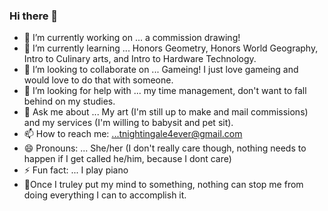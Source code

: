 ### Hi there 👋

- 🔭 I’m currently working on ... a commission drawing!
- 🌱 I’m currently learning ... Honors Geometry, Honors World Geography, Intro to Culinary arts, and Intro to Hardware Technology.
- 👯 I’m looking to collaborate on ... Gameing! I just love gameing and would love to do that with someone.
- 🤔 I’m looking for help with ... my time management, don't want to fall behind on my studies.
- 💬 Ask me about ... My art (I'm still up to make and mail commissions) and my services (I'm willing to babysit and pet sit).
- 📫 How to reach me: ...tnightingale4ever@gmail.com
- 😄 Pronouns: ... She/her (I don't really care though, nothing needs to happen if I get called he/him, because I dont care)
- ⚡ Fun fact: ... I play piano
- 🧠Once I truley put my mind to something, nothing can stop me from doing everything I can to accomplish it.
